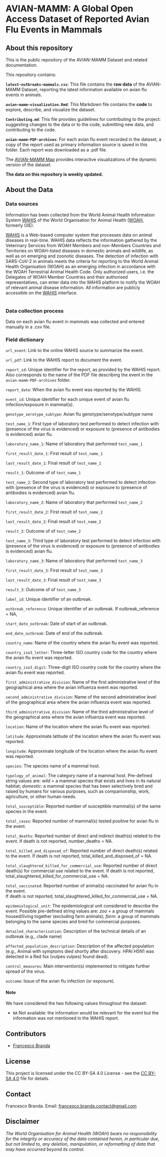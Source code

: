 # AVIAN-MAMM: A Global Open Access Dataset of Reported Avian Flu Events in Mammals


## About this repository <a name="AboutthisRepository"></a>

This is the public repository of the AVIAN-MAMM Dataset and related
documentation. <br>

This repository contains: <br>

**<code>latest-outbreaks-mammals.csv</code>**: This file contains the **raw data**
of the AVIAN-MAMM Dataset, reporting the latest information available on
avian flu events in animals. <br>

**<code>avian-mamm-visualization.Rmd</code>**: This Markdown file contains
the **code** to explore, describe, and visualize the dataset. <br>

**<code>Contributing.md</code>**: This file provides guidelines for
contributing to the project: suggesting changes to the data or to the
code, submitting new data, and contributing to the code.<br>

**<code>avian-mamm-PDF-archives</code>**: For each avian flu event
recorded in the dataset, a copy of the report used as primary information source is saved in this folder. 
Each report was downloaded as a .pdf file. <br>  

The [AVIAN-MAMM Map](https://tinyurl.com/avianflu-mammals-map) provides
interactive visualizations of the dynamic version of the dataset. <br>

**The data on this repository is weekly updated.**

## About the Data <a name="Data"></a>

### Data sources

Information has been collected from the World Animal Health Information
System [WAHIS](https://wahis.woah.org/) of the World Organisation for
Animal Health ([WOAH](https://wahis.woah.org/#/home), formerly OIE).
<br>

[WAHIS](https://wahis.woah.org/) is a Web-based computer system that
processes data on animal diseases in real-time. WAHIS data reflects the
information gathered by the Veterinary Services from WOAH Members and
non-Members Countries and Territories on WOAH-listed diseases in
domestic animals and wildlife, as well as on emerging and zoonotic
diseases. The detection of infection with SARS-CoV-2 in animals meets
the criteria for reporting to the World Animal Health Organisation
(WOAH) as an emerging infection in accordance with the WOAH Terrestrial
Animal Health Code. Only authorized users, i.e. the Delegates of WOAH
Member Countries and their authorised representatives, can enter data
into the WAHIS platform to notify the WOAH of relevant animal disease
information. All information are publicly accessible on the
[WAHIS](https://wahis.woah.org/#/events) interface. <br>
<br>

### Data collection process

Data on each avian flu event in mammals was collected and entered
manually in a .csv file. <br>

### Field dictionary

<code>url_event</code>: Link to the online WAHIS source to summarize the event.<br>  

<code>url_pdf</code>: Link to the WAHIS report to document the event. <br>

<code>report_id</code>: Unique identifier for the report, as
provided by the WAHIS report. Also corresponds to the name of the PDF
file describing the event in the <code>avian-mamm-PDF-archives</code>
folder. <br>

<code>report_date</code>: When the avian flu event was reported by the WAHIS. <br>

<code>event_id</code>: Unique identifier for each unique event of avian flu
infection/exposure in mammal(s). <br>

<code>genotype_serotype_subtype</code>: Avian flu genotype/senotype/subtype name<br>

<code>test_name_1</code>: First type of laboratory test performed to detect infection with (presence of the virus is evidenced) or exposure to (presence of antibodies is evidenced) avian flu. <br>

<code>laboratory_name_1</code>: Name of laboratory that performed <code>test_name_1</code><br>

<code>first_result_date_1</code>: First result of <code>test_name_1</code><br>

<code>last_result_date_1</code>: Final result of <code>test_name_1</code><br>

<code>result_1</code>: Outcome of of <code>test_name_1</code><br>

<code>test_name_2</code>: Second type of laboratory test performed to detect infection with (presence of the virus is evidenced) or exposure to (presence of antibodies is evidenced) avian flu. <br>

<code>laboratory_name_2</code>: Name of laboratory that performed <code>test_name_2</code><br>

<code>first_result_date_2</code>: First result of <code>test_name_2</code><br>

<code>last_result_date_2</code>: Final result of <code>test_name_2</code><br>

<code>result_2</code>: Outcome of of <code>test_name_2</code><br>

<code>test_name_3</code>: Third type of laboratory test performed to detect infection with (presence of the virus is evidenced) or exposure to (presence of antibodies is evidenced) avian flu. <br>

<code>laboratory_name_3</code>: Name of laboratory that performed <code>test_name_3</code><br>

<code>first_result_date_3</code>: First result of <code>test_name_3</code><br>

<code>last_result_date_3</code>: Final result of <code>test_name_3</code><br>

<code>result_3</code>: Outcome of of <code>test_name_3</code><br>

<code>label_id</code>: Unique identifier of an outbreak.<br>

<code>outbreak_reference</code>: Unique identifier of an outbreak. If outbreak_reference = NA,  <br>

<code>start_date_outbreak</code>: Date of start of an outbreak.<br>

<code>end_date_outbreak</code>: Date of end of the outbreak.<br>

<code>country_name</code>: Name of the country where the avian flu event was reported.<br>

<code>country_iso3_letter</code>: Three-letter ISO country code for the country where the avian flu event was reported.<br>

<code>country_iso3_digit</code>: Three-digit ISO country code for the country where the avian flu event was reported.<br>

<code>first_administrative_division</code>: Name of the first administrative level of the geographical area where the avian influenza event was reported.<br>

<code>second_administrative_division</code>: Name of the second administrative level of the geographical area where the avian influenza event was reported.<br>

<code>third_administrative_division</code>: Name of the third administrative level of the geographical area where the avian influenza event was reported.<br>

<code>location</code>: Name of the location where the avian flu event was reported.<br>

<code>latitude</code>: Approximate latitude of the location where the avian flu event was reported.<br>

<code>longitude</code>: Approximate longitude of the location where the avian flu event was reported. <br>

<code>species</code>: The species name of a mammal host.  <br>

<code>typology_of_animal</code>: The category name of a mammal host. Pre-defined string values are: *wild* = a mammal species that exists and lives in its natural habitat; *domestic*: a mammal species that has been selectively bred and raised by humans for various purposes, such as companionship, work, agriculture, or other human needs.  <br>

<code>total_susceptible</code>: Reported number of susceptible mammal(s) of the same species in the event. <br>

<code>total_cases</code>: Reported number of mammal(s) tested positive for avian flu in the event. <br>

<code>total_deaths</code>: Reported number of direct and indirect death(s) related to the event. If death is not reported, number_deaths = NA.<br>

<code>total_killed_and_disposed_of</code>: Reported number of direct death(s) related to the event. If death is not reported, total_killed_and_disposed_of = NA.<br>

<code>total_slaughtered_killed_for_commercial_use</code>: Reported number of direct death(s) for commercial use related to the event. If death is not reported, total_slaughtered_killed_for_commercial_use = NA.<br>

<code>total_vaccinated</code>: Reported number of animal(s) vaccinated for avian flu in the event. <br> If death is not reported, total_slaughtered_killed_for_commercial_use = NA.<br>


<code>epidemiological_unit</code>: The epidemiological unit considered to describe the event. Possible pre-defined string values are: *zoo* = a group of mammals housed/living together (excluding farm animals); *farm*: a group of mammals belonging to the same species and bred for commercial purposes. <br>
 

<code>detailed_characterisation</code>: Description of the technical details of an outbreak (e.g., clade name)<br>  

<code>affected_population_description</code>: Description of the affected population (e.g., Animal with symptoms died shortly after discovery. HPAI H5N1 was detected in a Red fox (vulpes vulpes) found dead).<br>  

<code>control_measures</code>: Main intervention(s) implemented to mitigate further spread of the virus.<br>  

<code>outcome</code>: Issue of the avian flu infection (or exposure). <br>  



#### Note

We have considered the two following values throughout the dataset: <br>

-   <code>NA</code> Not available: the information would be relevant for
    the event but the information was not mentioned in the WAHIS report. <br>  


## Contributors <a name="Contributors"></a>

- [Francesco Branda](https://francescobranda.netlify.app/) <br>

## License <a name="License"></a>

This project is licensed under the CC BY-SA 4.0 License - see the [CC
BY-SA 4.0](https://creativecommons.org/licenses/by-sa/4.0/deed.en) file
for details.

## Contact <a name="Contact"></a>

Francesco Branda. Email: 
[francesco.branda.contact@gmail.com](francesco.branda.contact@gmail.com)

## Disclaimer <a name="Disclaimer"></a>

*The World Organisation for Animal Health (WOAH) bears no responsibility
for the integrity or accuracy of the data contained herein, in
particular due, but not limited to, any deletion, manipulation, or
reformatting of data that may have occurred beyond its control.*
